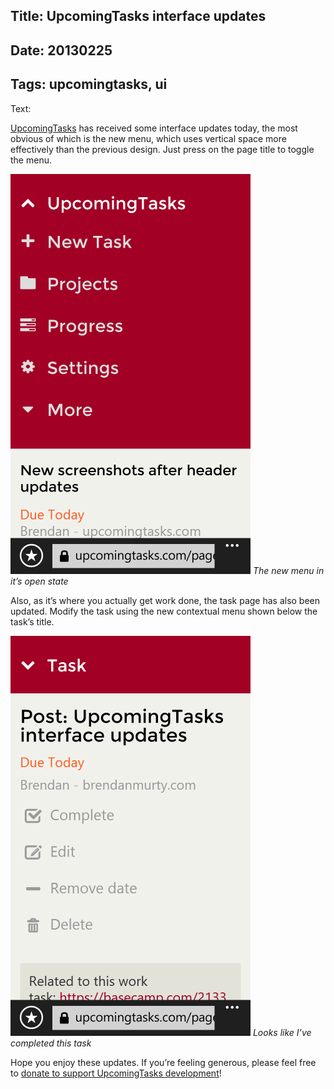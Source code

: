 Title: UpcomingTasks interface updates
----
Date: 20130225
----
Tags: upcomingtasks, ui
----
Text:

[UpcomingTasks](http://upcomingtasks.com) has received some interface updates today, the most obvious of which is the new menu, which uses vertical space more effectively than the previous design. Just press on the page title to toggle the menu.

![Open menu](/assets/images/interface-menu.png)
*The new menu in it’s open state*

Also, as it’s where you actually get work done, the task page has also been updated. Modify the task using the new contextual menu shown below the task’s title.

![Open menu](/assets/images/interface-task.png)
*Looks like I’ve completed this task*

Hope you enjoy these updates. If you’re feeling generous, please feel free to [donate to support UpcomingTasks development](http://upcomingtasks.com/pages/donate.php)!